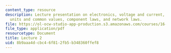 ```yaml
---
content_type: resource
description: Lecture presentation on electronics, voltage and current, basic components,
  units and common values, component laws, and network laws.
file: https://ol-ocw-studio-app-production.s3.amazonaws.com/courses/16-682-prototyping-avionics-spring-2006/8b9aaa4dcbc46f812fb5b348360ffef8_lect2.pdf
file_type: application/pdf
resourcetype: Document
title: Lecture 2
uid: 8b9aaa4d-cbc4-6f81-2fb5-b348360ffef8
---
```

